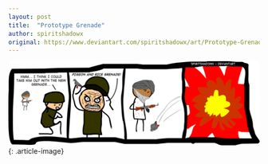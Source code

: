 ```yaml
---
layout: post
title:  "Prototype Grenade"
author: spiritshadowx
original: https://www.deviantart.com/spiritshadowx/art/Prototype-Grenade-310779138
---
```


![](/assets/img/2012-06-26.webp)
{: .article-image}
